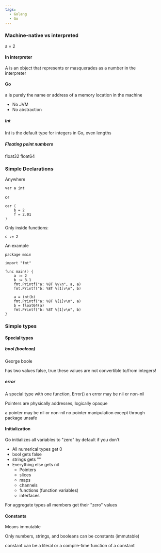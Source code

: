 ```yaml
---
tags:
  - Golang
  - Go
---
```

### Machine-native vs interpreted

a = 2
#### In interpreter

A is an object that represents or masquerades as a number in the interpreter
#### Go

a is purely the name or address of a memory location in the machine
- No JVM
- No abstraction
##### Int 

Int is the default type for integers in Go, even lengths

##### Floating point numbers

float32 float64

### Simple Declarations

Anywhere

```
var a int
```

or

```
car (
	b = 2
	f = 2.01
)
```

Only inside functions:

```
c := 2
```

An example

```
package main

import "fmt"

func main() {
	a := 2
	b := 3.1
	fmt.Printf("a: %8T %v\n", a, a)
	fmt.Printf("b: %8T %[1]v\n", b)

	a = int(b)
	fmt.Printf("a: %8T %[1]v\n", a)
	b = float64(a)
	fmt.Printf("b: %8T %[1]v\n", b)
}
```

### Simple types

#### Special types

##### bool (boolean) 

George boole

has two values false, true
these values are not convertible to/from integers!
##### error

A special type with one function, Error()
an error may be nil or non-nil

Pointers are physically addresses, logically opaque

a pointer may be nil or non-nil
no pointer manipulation except through package unsafe

#### Initialization

Go initializes all variables to "zero" by default if you don't
- All numerical types get 0
- bool gets false
- strings gets ""
- Everything else gets nil
	- Pointers
	- slices
	- maps
	- channels
	- functions (function variables)
	- interfaces

For aggregate types all members get their "zero" values

#### Constants

Means immutable

Only numbers, strings, and booleans can be constants (immutable)

constant can be a literal or a compile-time function of a constant

